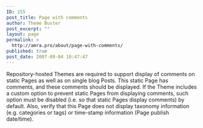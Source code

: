 ```yaml
---
ID: 155
post_title: Page with comments
author: Theme Buster
post_excerpt: ""
layout: page
permalink: >
  http://amra.pro/about/page-with-comments/
published: true
post_date: 2007-09-04 10:47:47
---
```

Repository-hosted Themes are required to support display of comments on static Pages as well as on single blog Posts.  This static Page has comments, and these comments should be displayed.
If the Theme includes a custom option to prevent static Pages from displaying comments, such option must be disabled (i.e. so that static Pages display comments) by default.
Also, verify that this Page does not display taxonomy information (e.g. categories or tags) or time-stamp information (Page publish date/time).